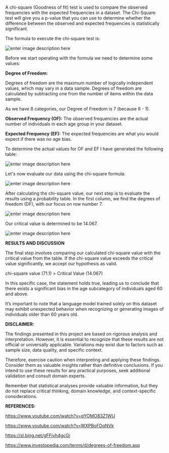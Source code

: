 A chi-square (Goodness of fit) test is used to compare the observed frequencies with the expected frequencies in a dataset. The Chi-Square test will give you a p-value that you can use to determine whether the difference between the observed and expected frequencies is statistically significant.

The formula to execute the chi-square test is:

![enter image description here](https://github.com/antonyga/Bias-Insights/blob/main/Media/Chi-square%20test%20main%20formula.png?raw=true)

Before we start operating with the formula we need to determine some values:

**Degree of Freedom:**

Degrees of freedom are the maximum number of logically independent values, which may vary in a data sample. 
Degrees of freedom are calculated by subtracting one from the number of items within the data sample.

As we have 8 categories, our Degree of Freedom is 7 (because 8 - 1).

**Observed Frequency (OF):**
The observed frequencies are the actual number of individuals in each age group in your dataset. 

**Expected Frequency (EF):**
The expected frequencies are what you would expect if there was no age bias.

To determine the actual values for OF and EF I have generated the following table:

![enter image description here](https://github.com/antonyga/Bias-Insights/blob/main/Media/Observed%20Frequency%20vs%20Observed%20Frequency%20Table.png?raw=true)

Let's now evaluate our data using the chi-square formula:

![enter image description here](https://github.com/antonyga/Bias-Insights/blob/main/Media/Chi-square%20test%20execution.png?raw=true)

After calculating the chi-square value, our next step is to evaluate the results using a probability table. In the first column, we find the degrees of freedom (DF), with our focus on row number 7.

![enter image description here](https://github.com/antonyga/Bias-Insights/blob/main/Media/Probability%20Level%20Table%202.png?raw=true)

Our critical value is determined to be 14.067.

![enter image description here](https://github.com/antonyga/Bias-Insights/blob/main/Media/Probability%20Level%20Table%203.png?raw=true)

**RESULTS AND DISCUSSION**

The final step involves comparing our calculated chi-square value with the critical value from the table. If the chi-square value exceeds the critical value significantly, we accept our hypothesis as valid.

chi-square value (71.1) > Critical Value (14.067)

In this specific case, the statement holds true, leading us to conclude that there exists a significant bias in the age subcategory of individuals aged 60 and above.

It’s important to note that a language model trained solely on this dataset may exhibit unexpected behavior when recognizing or generating images of individuals older than 60 years old.

**DISCLAIMER:**

The findings presented in this project are based on rigorous analysis and interpretation. However, it is essential to recognize that these results are not official or universally applicable. Variations may exist due to factors such as sample size, data quality, and specific context.

Therefore, exercise caution when interpreting and applying these findings. Consider them as valuable insights rather than definitive conclusions. If you intend to use these results for any practical purposes, seek additional validation and consult domain experts.

Remember that statistical analyses provide valuable information, but they do not replace critical thinking, domain knowledge, and context-specific considerations.


**REFERENCES:**

https://www.youtube.com/watch?v=qYOMO83Z1WU

https://www.youtube.com/watch?v=WXPBoFDqNVk

https://sl.bing.net/gFFjvh4gcGi

https://www.investopedia.com/terms/d/degrees-of-freedom.asp

